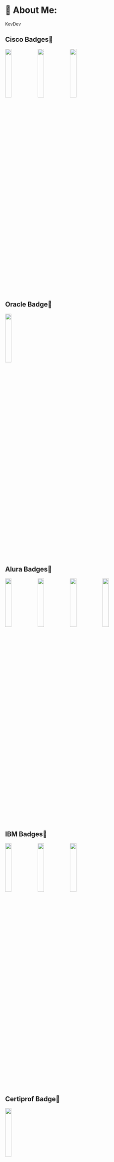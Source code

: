 # 💫 About Me:
KevDev

## Cisco Badges🔰

<img src="https://github.com/KevHLJob/KevHLJob/assets/61767060/7e35a873-c3b6-47e9-86d0-6f44782e80ff" width="20%" height="20%" />
<img src="https://github.com/KevHLJob/KevHLJob/assets/61767060/f04910fe-c4ca-47d8-9290-85073cbb6bc5" width="20%" height="20%" />
<img src="https://github.com/KevHLJob/KevHLJob/assets/61767060/b9b87abe-174e-4532-9c42-f77954268ee8" width="20%" height="20%" />

## Oracle Badge🔰
<img src="https://github.com/KevHLJob/project-pomodoro/assets/61767060/829ff122-f16f-4e46-a5c3-0515cece76ed" width="20%" height="20%" />



## Alura Badges🔰
<img src="https://github.com/KevHLJob/KevHLJob/assets/61767060/5965c251-e377-4077-a559-e306be7f4a54" width="20%" height="20%" />
<img src="https://github.com/KevHLJob/KevHLJob/assets/61767060/0d9973d3-d77a-4a87-95c0-16507b74dfaa" width="20%" height="20%" />
<img src="https://github.com/KevHLJob/KevHLJob/assets/61767060/f9941cab-0e1f-4ca4-818d-620ea1b5db58" width="20%" height="20%" />
<img src="https://github.com/KevHLJob/KevHLJob/assets/61767060/e7264906-6537-4c76-b3bb-9f556b945020" width="20%" height="20%" />

## IBM Badges🔰
<img src="https://github.com/KevHLJob/KevHLJob/assets/61767060/08010e83-2b1c-4d10-a4b4-29429b980a82" width="20%" height="20%" />
<img src="https://github.com/KevHLJob/KevHLJob/assets/61767060/3182babb-502d-4879-b280-5feb19fd217a" width="20%" height="20%" />
<img src="https://github.com/KevHLJob/KevHLJob/assets/61767060/aa3740b4-c0ef-453b-bef3-3998fbe18c9b" width="20%" height="20%" />

## Certiprof Badge🔰
<img src="https://github.com/KevHLJob/KevHLJob/assets/61767060/9e959982-4db8-4534-835f-eb4fffbd20fc" width="20%" height="20%" />

## 🌐 Socials:
[![LinkedIn](https://img.shields.io/badge/LinkedIn-%230077B5.svg?logo=linkedin&logoColor=white)](https://linkedin.com/in/linkedin.com/in/kevin-lópez-meza-5b3a3a213) 

# 💻 Tech Stack:
![C#](https://img.shields.io/badge/c%23-%23239120.svg?style=for-the-badge&logo=c-sharp&logoColor=white) ![CSS3](https://img.shields.io/badge/css3-%231572B6.svg?style=for-the-badge&logo=css3&logoColor=white) ![HTML5](https://img.shields.io/badge/html5-%23E34F26.svg?style=for-the-badge&logo=html5&logoColor=white) ![JavaScript](https://img.shields.io/badge/javascript-%23323330.svg?style=for-the-badge&logo=javascript&logoColor=%23F7DF1E) ![Markdown](https://img.shields.io/badge/markdown-%23000000.svg?style=for-the-badge&logo=markdown&logoColor=white) ![Netlify](https://img.shields.io/badge/netlify-%23000000.svg?style=for-the-badge&logo=netlify&logoColor=#00C7B7) ![.Net](https://img.shields.io/badge/.NET-5C2D91?style=for-the-badge&logo=.net&logoColor=white) ![Bootstrap](https://img.shields.io/badge/bootstrap-%23563D7C.svg?style=for-the-badge&logo=bootstrap&logoColor=white) ![NPM](https://img.shields.io/badge/NPM-%23000000.svg?style=for-the-badge&logo=npm&logoColor=white) ![TailwindCSS](https://img.shields.io/badge/tailwindcss-%2338B2AC.svg?style=for-the-badge&logo=tailwind-css&logoColor=white)  ![MariaDB](https://img.shields.io/badge/MariaDB-003545?style=for-the-badge&logo=mariadb&logoColor=white) ![MySQL](https://img.shields.io/badge/mysql-%2300f.svg?style=for-the-badge&logo=mysql&logoColor=white) ![MicrosoftSQLServer](https://img.shields.io/badge/Microsoft%20SQL%20Sever-CC2927?style=for-the-badge&logo=microsoft%20sql%20server&logoColor=white) 	![Figma](https://img.shields.io/badge/figma-%23F24E1E.svg?style=for-the-badge&logo=figma&logoColor=white) ![Canva](https://img.shields.io/badge/Canva-%2300C4CC.svg?style=for-the-badge&logo=Canva&logoColor=white) ![Trello](https://img.shields.io/badge/Trello-%23026AA7.svg?style=for-the-badge&logo=Trello&logoColor=white)![Chart.js](https://img.shields.io/badge/chart.js-F5788D.svg?style=for-the-badge&logo=chart.js&logoColor=white)![Next JS](https://img.shields.io/badge/Next-black?style=for-the-badge&logo=next.js&logoColor=white)![NodeJS](https://img.shields.io/badge/node.js-6DA55F?style=for-the-badge&logo=node.js&logoColor=white)
![Vite](https://img.shields.io/badge/vite-%23646CFF.svg?style=for-the-badge&logo=vite&logoColor=white) ![Github Pages](https://img.shields.io/badge/github%20pages-121013?style=for-the-badge&logo=github&logoColor=white) ![Jupyter Notebook](https://img.shields.io/badge/jupyter-%23FA0F00.svg?style=for-the-badge&logo=jupyter&logoColor=white) ![PyCharm](https://img.shields.io/badge/pycharm-143?style=for-the-badge&logo=pycharm&logoColor=black&color=black&labelColor=green) ![Python](https://img.shields.io/badge/python-3670A0?style=for-the-badge&logo=python&logoColor=ffdd54) ![Pandas](https://img.shields.io/badge/pandas-%23150458.svg?style=for-the-badge&logo=pandas&logoColor=white) ![Kali](https://img.shields.io/badge/Kali-268BEE?style=for-the-badge&logo=kalilinux&logoColor=white)  ![Ubuntu](https://img.shields.io/badge/Ubuntu-E95420?style=for-the-badge&logo=ubuntu&logoColor=white) ![Linux Mint](https://img.shields.io/badge/Linux%20Mint-87CF3E?style=for-the-badge&logo=Linux%20Mint&logoColor=white) 

## Learning💻📚
![Duolingo](https://img.shields.io/badge/Duolingo-%234DC730.svg?style=for-the-badge&logo=Duolingo&logoColor=white)
![Hackerrank](https://img.shields.io/badge/-Hackerrank-2EC866?style=for-the-badge&logo=HackerRank&logoColor=white)

# 📊 GitHub Stats:
![](https://github-readme-stats.vercel.app/api?username=KevHLJob&theme=material-palenight&hide_border=false&include_all_commits=false&count_private=false)<br/>
![](https://github-readme-streak-stats.herokuapp.com/?user=KevHLJob&theme=material-palenight&hide_border=false)<br/>
![](https://github-readme-stats.vercel.app/api/top-langs/?username=KevHLJob&theme=material-palenight&hide_border=false&include_all_commits=false&count_private=false&layout=compact)

### ✍️ Random Dev Quote
![](https://quotes-github-readme.vercel.app/api?type=horizontal&theme=radical)

---
[![](https://visitcount.itsvg.in/api?id=KevHLJob&icon=0&color=0)](https://visitcount.itsvg.in)

<!-- Proudly created with GPRM ( https://gprm.itsvg.in ) -->
